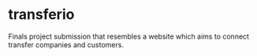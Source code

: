 # transferio

Finals project submission that resembles a website which aims to connect transfer companies and customers.
